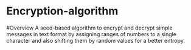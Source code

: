 # Encryption-algorithm
#Overview
A seed-based algorithm to encrypt and decrypt simple messages in text format by assigning ranges of numbers to a single character and also shifting them by random values for a better entropy.

